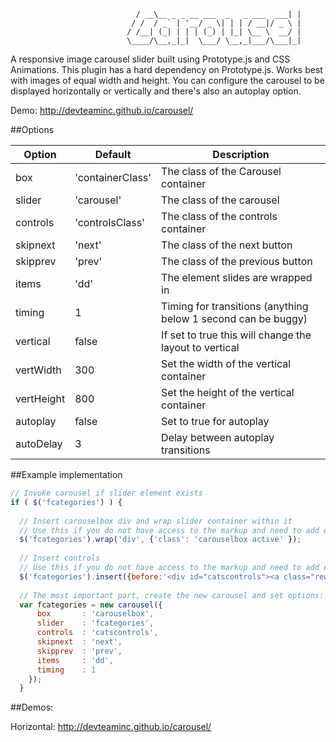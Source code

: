 
```
                            / __\__ _ _ __ ___  _   _ ___  ___| |
                           / /  / _` | '__/ _ \| | | / __|/ _ \ |
                          / /__| (_| | | | (_) | |_| \__ \  __/ |
                          \____/\__,_|_|  \___/ \__,_|___/\___|_|
```
A responsive image carousel slider built using Prototype.js and CSS Animations. This plugin has a hard dependency on Prototype.js. Works best with images of equal width and height. You can configure the carousel to be displayed horizontally or vertically and there's also an autoplay option.

Demo: http://devteaminc.github.io/carousel/

##Options

| Option          | Default           | Description                                                          |
|-----------------|-------------------|----------------------------------------------------------------------|
| box             | 'containerClass'  | The class of the Carousel container                                  |
| slider          | 'carousel'        | The class of the carousel                                            |
| controls        | 'controlsClass'   | The class of the controls container                                  |
| skipnext        | 'next'            | The class of the next button                                         |
| skipprev        | 'prev'            | The class of the previous button                                     |
| items           | 'dd'              | The element slides are wrapped in                                    |
| timing          | 1                 | Timing for transitions (anything below 1 second can be buggy)        |
| vertical        | false             | If set to true this will change the layout to vertical               |
| vertWidth       | 300               | Set the width of the vertical container                              |
| vertHeight      | 800               | Set the height of the vertical container                             |
| autoplay        | false             | Set to true for autoplay                                             |
| autoDelay       | 3                 | Delay between autoplay transitions                                   |


##Example implementation

```javascript
// Invoke carousel if slider element exists
if ( $('fcategories') ) {    
    
  // Insert carouselbox div and wrap slider container within it 
  // Use this if you do not have access to the markup and need to add elements in using JS:
  $('fcategories').wrap('div', {'class': 'carouselbox active' });
  
  // Insert controls 
  // Use this if you do not have access to the markup and need to add elements in using JS:
  $('fcategories').insert({before:'<div id="catscontrols"><a class="rewind prev">&laquo; Prev</a><a class="forward next">Next &raquo;</a></div>'});
  
  // The most important part, create the new carousel and set options:
  var fcategories = new carousel({
      box       : 'carouselbox',
      slider    : 'fcategories',
      controls  : 'catscontrols',
      skipnext  : 'next',
      skipprev  : 'prev',
      items     : 'dd',
      timing    : 1 
    });
  }
```

##Demos:

Horizontal:
http://devteaminc.github.io/carousel/
